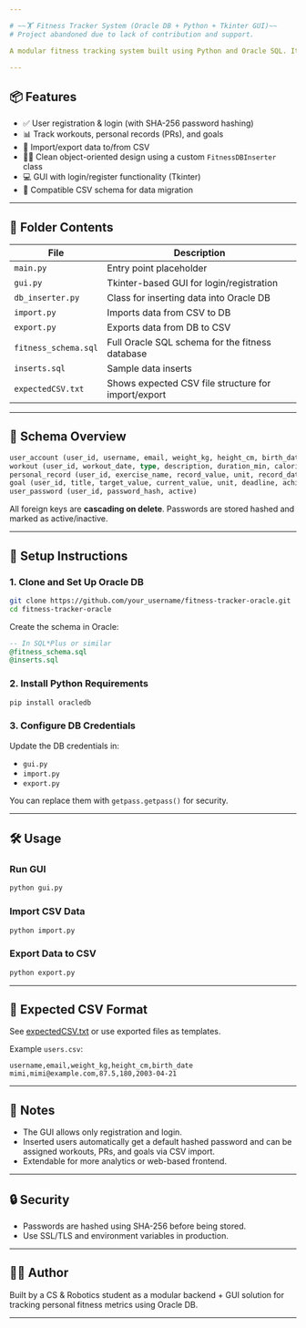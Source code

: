 ```yaml
---

# ~~🏋️ Fitness Tracker System (Oracle DB + Python + Tkinter GUI)~~
# Project abandoned due to lack of contribution and support. 

A modular fitness tracking system built using Python and Oracle SQL. It supports user registration, goal tracking, workout logs, personal records, and data import/export through CSV—all wrapped with a simple Tkinter GUI.

---
```


## 📦 Features

* ✅ User registration & login (with SHA-256 password hashing)
* 📊 Track workouts, personal records (PRs), and goals
* 🧾 Import/export data to/from CSV
* 🧑‍💻 Clean object-oriented design using a custom `FitnessDBInserter` class
* 💻 GUI with login/register functionality (Tkinter)
* 📁 Compatible CSV schema for data migration

---

## 📁 Folder Contents

| File                 | Description                                         |
| -------------------- | --------------------------------------------------- |
| `main.py`            | Entry point placeholder                             |
| `gui.py`             | Tkinter-based GUI for login/registration            |
| `db_inserter.py`     | Class for inserting data into Oracle DB             |
| `import.py`          | Imports data from CSV to DB                         |
| `export.py`          | Exports data from DB to CSV                         |
| `fitness_schema.sql` | Full Oracle SQL schema for the fitness database     |
| `inserts.sql`        | Sample data inserts                                 |
| `expectedCSV.txt`    | Shows expected CSV file structure for import/export |

---

## 🧠 Schema Overview

```sql
user_account (user_id, username, email, weight_kg, height_cm, birth_date, created_at)
workout (user_id, workout_date, type, description, duration_min, calories_burned)
personal_record (user_id, exercise_name, record_value, unit, record_date)
goal (user_id, title, target_value, current_value, unit, deadline, achieved)
user_password (user_id, password_hash, active)
```

All foreign keys are **cascading on delete**. Passwords are stored hashed and marked as active/inactive.

---

## 🚀 Setup Instructions

### 1. Clone and Set Up Oracle DB

```bash
git clone https://github.com/your_username/fitness-tracker-oracle.git
cd fitness-tracker-oracle
```

Create the schema in Oracle:

```sql
-- In SQL*Plus or similar
@fitness_schema.sql
@inserts.sql
```

### 2. Install Python Requirements

```bash
pip install oracledb
```

### 3. Configure DB Credentials

Update the DB credentials in:

* `gui.py`
* `import.py`
* `export.py`

You can replace them with `getpass.getpass()` for security.

---

## 🛠 Usage

### Run GUI

```bash
python gui.py
```

### Import CSV Data

```bash
python import.py
```

### Export Data to CSV

```bash
python export.py
```

---

## 📑 Expected CSV Format

See [expectedCSV.txt](./expectedCSV.txt) or use exported files as templates.

Example `users.csv`:

```csv
username,email,weight_kg,height_cm,birth_date
mimi,mimi@example.com,87.5,180,2003-04-21
```

---

## 📌 Notes

* The GUI allows only registration and login.
* Inserted users automatically get a default hashed password and can be assigned workouts, PRs, and goals via CSV import.
* Extendable for more analytics or web-based frontend.

---

## 🔒 Security

* Passwords are hashed using SHA-256 before being stored.
* Use SSL/TLS and environment variables in production.

---

## 🧑‍💻 Author

Built by a CS & Robotics student as a modular backend + GUI solution for tracking personal fitness metrics using Oracle DB.

---
